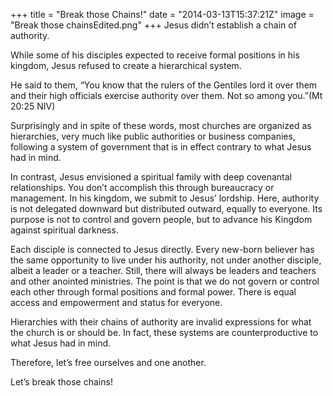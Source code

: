 +++
title = "Break those Chains!"
date = "2014-03-13T15:37:21Z"
image = "Break those chainsEdited.png"
+++
Jesus didn’t establish a chain of authority.

While some of his disciples expected to receive formal positions in his kingdom, Jesus refused to create a hierarchical system.

He said to them, “You know that the rulers of the Gentiles lord it over them and their high officials exercise authority over them. Not so among you.”(Mt 20:25 NIV)

Surprisingly and in spite of these words, most churches are organized as hierarchies, very much like public authorities or business companies, following a system of government that is in effect contrary to what Jesus had in mind.

In contrast, Jesus envisioned a spiritual family with deep covenantal relationships. You don’t accomplish this through bureaucracy or management. In his kingdom, we submit to Jesus’ lordship. Here, authority is not delegated downward but distributed outward, equally to everyone. Its purpose is not to control and govern people, but to advance his Kingdom against spiritual darkness.

Each disciple is connected to Jesus directly. Every new-born believer has the same opportunity to live under his authority, not under another disciple, albeit a leader or a teacher. Still, there will always be leaders and teachers and other anointed ministries. The point is that we do not govern or control each other through formal positions and formal power. There is equal access and empowerment and status for everyone.

Hierarchies with their chains of authority are invalid expressions for what the church is or should be. In fact, these systems are counterproductive to what Jesus had in mind.

Therefore, let’s free ourselves and one another.

Let’s break those chains!

